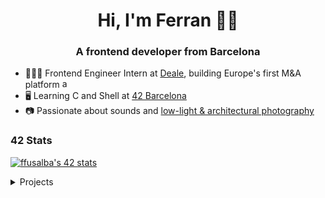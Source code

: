<h1 align="center">Hi, I'm Ferran 🤙🏻</h1>
<h3 align="center">A frontend developer from Barcelona</h3>

- 👨🏻‍💻  Frontend Engineer Intern at [Deale](https://deale.es/), building Europe's first M&A platform <a href="https://angular.io" target="_blank" rel="noreferrer"> <img src="https://angular.io/assets/images/logos/angular/angular.svg" alt="angular" width="15" height="15"/> </a>
- 🖥  Learning C and Shell at [42 Barcelona](https://www.42barcelona.com/)
- 📷  Passionate about sounds and [low-light & architectural photography](https://unsplash.com/@frrn)

### 42 Stats
[![ffusalba's 42 stats](https://badge42.vercel.app/api/v2/cl1tdi2q3003509l767oyy9p7/stats?cursusId=21&coalitionId=205)](https://github.com/JaeSeoKim/badge42)

<details>
<summary>Projects</summary>
<br>
| Rank        | Project       | Language | Score                                                                          |
| ----------- | -----------   | -------- | ------------------------------------------------------------------------------ |
| 1️⃣          | Libft         | C        | [![ffusalba's 42 Libft Score](https://badge42.vercel.app/api/v2/cl1tdi2q3003509l767oyy9p7/project/2454190)](https://github.com/JaeSeoKim/badge42)      |
| 2️⃣          | Born2beroot   | Shell    | [![ffusalba's 42 Born2beroot Score](https://badge42.vercel.app/api/v2/cl1tdi2q3003509l767oyy9p7/project/2486653)](https://github.com/JaeSeoKim/badge42)  |
| 3️⃣          | ft_printf   | C    | [![ffusalba's 42 ft_printf Score](https://badge42.vercel.app/api/v2/cl1tdi2q3003509l767oyy9p7/project/2542509)](https://github.com/JaeSeoKim/badge42)  |
| 4️⃣          | get_next_line   | C    | [![ffusalba's 42 get_next_line Score](https://badge42.vercel.app/api/v2/cl1tdi2q3003509l767oyy9p7/project/2522834)](https://github.com/JaeSeoKim/badge42)  |
</details>
